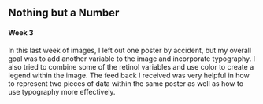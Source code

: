 ## Nothing but a Number
#### Week 3
In this last week of images, I left out one poster by accident, but my overall goal was to add another variable to the image and incorporate typography. I also tried to combine some of the retinol variables and use color to create a legend within the image. The feed back I received was very helpful in how to represent two pieces of data within the same poster as well as how to use typography more effectively. 